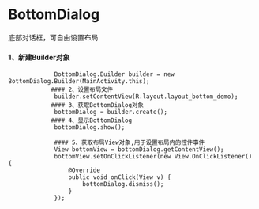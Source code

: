 # BottomDialog
底部对话框，可自由设置布局

#### 1、新建Builder对象
                 BottomDialog.Builder builder = new BottomDialog.Builder(MainActivity.this);
                #### 2、设置布局文件
                 builder.setContentView(R.layout.layout_bottom_demo);
                #### 3、获取BottomDialog对象
                 bottomDialog = builder.create();
                #### 4、显示BottomDialog
                 bottomDialog.show();

                 #### 5、获取布局View对象,用于设置布局内的控件事件
                 View bottomView = bottomDialog.getContentView();
                 bottomView.setOnClickListener(new View.OnClickListener() {
                     @Override
                     public void onClick(View v) {
                         bottomDialog.dismiss();
                     }
                 });
